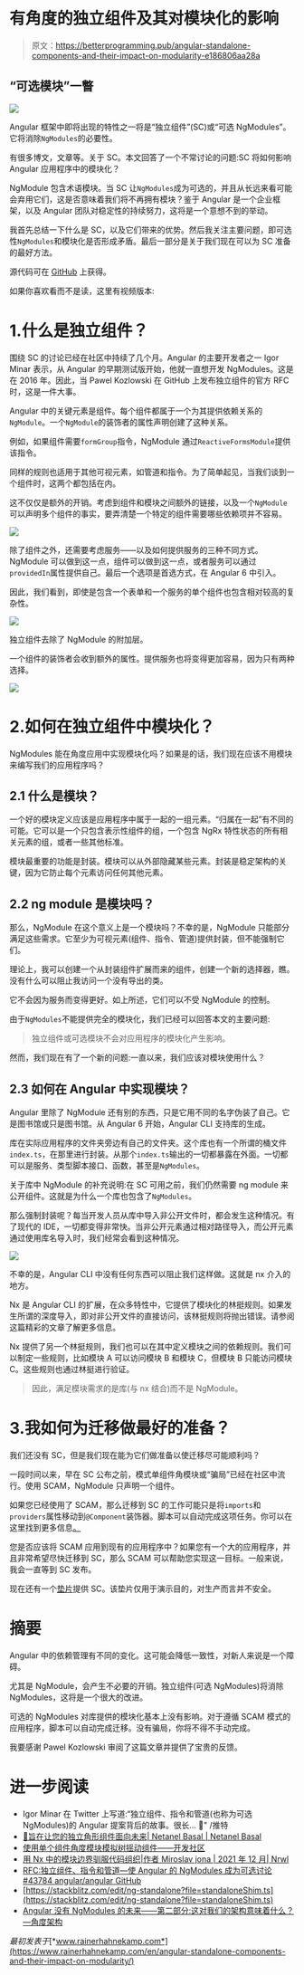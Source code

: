 # 有角度的独立组件及其对模块化的影响

> 原文：<https://betterprogramming.pub/angular-standalone-components-and-their-impact-on-modularity-e186806aa28a>

## “可选模块”一瞥

![](img/d06be7d9715458775d861fc2aadaaa5a.png)

Angular 框架中即将出现的特性之一将是“独立组件”(SC)或“可选 NgModules”。它将消除`NgModules`的必要性。

有很多博文，文章等。关于 SC。本文回答了一个不常讨论的问题:SC 将如何影响 Angular 应用程序中的模块化？

NgModule 包含术语模块。当 SC 让`NgModules`成为可选的，并且从长远来看可能会弃用它们，这是否意味着我们将不再拥有模块？鉴于 Angular 是一个企业框架，以及 Angular 团队对稳定性的持续努力，这将是一个意想不到的举动。

我首先总结一下什么是 SC，以及它们带来的优势。然后我关注主要问题，即可选性`NgModules`和模块化是否形成矛盾。最后一部分是关于我们现在可以为 SC 准备的最好方法。

源代码可在 [GitHub](https://github.com/rainerhahnekamp/angular-standalone-components-and-modularity) 上获得。

如果你喜欢看而不是读，这里有视频版本:

# 1.什么是独立组件？

围绕 SC 的讨论已经在社区中持续了几个月。Angular 的主要开发者之一 Igor Minar 表示，从 Angular 的早期测试版开始，他就一直想开发 NgModules。这是在 2016 年。因此，当 Pawel Kozlowski 在 GitHub 上发布独立组件的官方 RFC 时，这是一件大事。

Angular 中的关键元素是组件。每个组件都属于一个为其提供依赖关系的`NgModule`。一个`NgModule`的装饰者的属性声明创建了这种关系。

例如，如果组件需要`formGroup`指令，NgModule 通过`ReactiveFormsModule`提供该指令。

同样的规则也适用于其他可视元素，如管道和指令。为了简单起见，当我们谈到一个组件时，这两个都包括在内。

这不仅仅是额外的开销。考虑到组件和模块之间额外的链接，以及一个`NgModule`可以声明多个组件的事实，要弄清楚一个特定的组件需要哪些依赖项并不容易。

![](img/8930c02e0592cfe50bdf6e07aafe3dba.png)

除了组件之外，还需要考虑服务——以及如何提供服务的三种不同方式。NgModule 可以做到这一点，组件可以做到这一点，或者服务可以通过`providedIn`属性提供自己。最后一个选项是首选方式，在 Angular 6 中引入。

因此，我们看到，即使是包含一个表单和一个服务的单个组件也包含相对较高的复杂性。

![](img/c9202608e577a9db303d45b65a7aa133.png)

独立组件去除了 NgModule 的附加层。

一个组件的装饰者会收到额外的属性。提供服务也将变得更加容易，因为只有两种选择。

![](img/40155583d390f6108cacdc434cb93891.png)

# 2.如何在独立组件中模块化？

NgModules 能在角度应用中实现模块化吗？如果是的话，我们现在应该不用模块来编写我们的应用程序吗？

## 2.1 什么是模块？

一个好的模块定义应该是应用程序中属于一起的一组元素。“归属在一起”有不同的可能。它可以是一个只包含表示性组件的组，一个包含 NgRx 特性状态的所有相关元素的组，或者一些其他标准。

模块最重要的功能是封装。模块可以从外部隐藏某些元素。封装是稳定架构的关键，因为它防止每个元素访问任何其他元素。

## 2.2 ng module 是模块吗？

那么，NgModule 在这个意义上是一个模块吗？不幸的是，NgModule 只能部分满足这些需求。它至少为可视元素(组件、指令、管道)提供封装，但不能强制它们。

理论上，我可以创建一个从封装组件扩展而来的组件，创建一个新的选择器，瞧。没有什么可以阻止我访问一个没有导出的类。

它不会因为服务而变得更好。如上所述，它们可以不受 NgModule 的控制。

由于`NgModules`不能提供完全的模块化，我们已经可以回答本文的主要问题:

> 独立组件或可选模块不会对应用程序的模块化产生影响。

然而，我们现在有了一个新的问题:一直以来，我们应该对模块使用什么？

## 2.3 如何在 Angular 中实现模块？

Angular 里除了 NgModule 还有别的东西，只是它用不同的名字伪装了自己。它是图书馆或只是图书馆。从 Angular 6 开始，Angular CLI 支持库的生成。

库在实际应用程序的文件夹旁边有自己的文件夹。这个库也有一个所谓的桶文件`index.ts`，在那里进行封装。从那个`index.ts`输出的一切都暴露在外面。一切都可以是服务、类型脚本接口、函数，甚至是`NgModules`。

关于库中 NgModule 的补充说明:在 SC 可用之前，我们仍然需要 ng module 来公开组件。这就是为什么一个库也包含了`NgModules`。

那么强制封装呢？每当开发人员从库中导入非公开文件时，都会发生这种情况。有了现代的 IDE，一切都变得非常快。当非公开元素通过相对路径导入，而公开元素通过使用库名导入时，我们经常会看到这种情况。

![](img/7936bd2b73bca8450ba8d63175f86fd9.png)

不幸的是，Angular CLI 中没有任何东西可以阻止我们这样做。这就是 nx 介入的地方。

Nx 是 Angular CLI 的扩展，在众多特性中，它提供了模块化的林挺规则。如果发生所谓的深度导入，即对非公开文件的直接访问，该林挺规则将抛出错误。请参阅这篇精彩的文章了解更多信息。

Nx 提供了另一个林挺规则，我们也可以在其中定义模块之间的依赖规则。我们可以制定一些规则，比如模块 A 可以访问模块 B 和模块 C，但模块 B 只能访问模块 C。这些规则也通过林挺进行验证。

> 因此，满足模块需求的是库(与 nx 结合)而不是 NgModule。

# 3.我如何为迁移做最好的准备？

我们还没有 SC，但是我们现在能为它们做准备以使迁移尽可能顺利吗？

一段时间以来，早在 SC 公布之前，模式单组件角模块或“骗局”已经在社区中流行。使用 SCAM，NgModule 只声明一个组件。

如果您已经使用了 SCAM，那么迁移到 SC 的工作可能只是将`imports`和`providers`属性移动到`@Component`装饰器。脚本可以自动完成这项任务。你可以在这里找到更多信息[。](https://netbasal.com/aim-to-future-proof-your-standalone-angular-components-accb574d273f)

您是否应该将 SCAM 应用到现有的应用程序中？如果您有一个大的应用程序，并且非常希望尽快迁移到 SC，那么 SCAM 可以帮助您实现这一目标。一般来说，我会一直等到 SC 发布。

现在还有一个[垫片](https://stackblitz.com/edit/ng-standalone?file=standaloneShim.ts)提供 SC。该垫片仅用于演示目的，对生产而言并不安全。

# 摘要

Angular 中的依赖管理有不同的变化。这可能会降低一致性，对新人来说是一个障碍。

尤其是 NgModule，会产生不必要的开销。独立组件(可选 NgModules)将消除 NgModules，这将是一个很大的改进。

可选的 NgModules 对库提供的模块化基本上没有影响。对于遵循 SCAM 模式的应用程序，脚本可以自动完成迁移。没有骗局，你将不得不手动完成。

我要感谢 Pawel Kozlowski 审阅了这篇文章并提供了宝贵的反馈。

# 进一步阅读

*   Igor Minar 在 Twitter 上写道:“独立组件、指令和管道(也称为可选 NgModules)的 Angular 提案背后的故事。很长… 🧵" /推特
*   [🎯旨在让您的独立角形组件面向未来| Netanel Basal | Netanel Basal](https://netbasal.com/aim-to-future-proof-your-standalone-angular-components-accb574d273f)
*   [使用单个组件角度模块模拟树摇动组件——开发社区](https://dev.to/this-is-angular/emulating-tree-shakable-components-using-single-component-angular-modules-13do)
*   [用 Nx 中的模块边界驯服代码组织|作者 Miroslav jona | 2021 年 12 月| Nrwl](https://blog.nrwl.io/mastering-the-project-boundaries-in-nx-f095852f5bf4)
*   [RFC:独立组件、指令和管道—使 Angular 的 NgModules 成为可选讨论#43784 angular/angular GitHub](https://github.com/angular/angular/discussions/43784)
*   [https://stackblitz.com/edit/ng-standalone?file=standaloneShim.ts](https://stackblitz.com/edit/ng-standalone?file=standaloneShim.ts)
*   [Angular 没有 NgModules 的未来——第二部分:这对我们的架构意味着什么？—角度架构](https://www.angulararchitects.io/aktuelles/angulars-future-without-ngmodules-part-2-what-does-that-mean-for-our-architecture/)

*最初发表于*[*www.rainerhahnekamp.com*](https://www.rainerhahnekamp.com/en/angular-standalone-components-and-their-impact-on-modularity/)